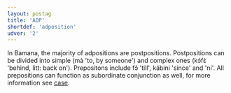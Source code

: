 ```yaml
---
layout: postag
title: 'ADP'
shortdef: 'adposition'
udver: '2'
---
```


In Bamana, the majority of adpositions are postpositions. Postpositions can be divided into simple (mà 'to, by someone')  and complex ones (kɔ́fɛ̀ 'behind, litt: back on'). Prepositons include fɔ́ 'till', kábini 'since' and 'ní'. All prepositions can function as subordinate conjunction as well, for more information see [case](bm:dep/case). 


<!-- Interlanguage links updated Út zář 29 18:40:42 CEST 2020 -->
